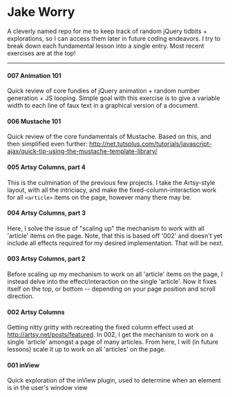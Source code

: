 # Jake Worry

A cleverly named repo for me to keep track of random jQuery tidbits + explorations, so I can access them later in future coding endeavors. I try to break down each fundamental lesson into a single entry. Most recent exercises are at the top!

---

#### 007 Animation 101

Quick review of core fundies of jQuery animation + random number generation + JS looping. Simple goal with this exercise is to give a variable width to each line of faux text in a graphical version of a document.

#### 006 Mustache 101

Quick review of the core fundamentals of Mustache. Based on this, and then simplified even further: http://net.tutsplus.com/tutorials/javascript-ajax/quick-tip-using-the-mustache-template-library/

#### 005 Artsy Columns, part 4

This is the culmination of the previous few projects. I take the Artsy-style layout, with all the intriciacy, and make the fixed-column-interaction work for all `<article>` items on the page, however many there may be.

#### 004 Artsy Columns, part 3

Here, I solve the issue of "scaling up" the mechanism to work with all 'article' items on the page. Note, that this is based off '002' and doesn't yet include all effects required for my desired implementation. That will be next.

#### 003 Artsy Columns, part 2

Before scaling up my mechanism to work on all 'article' items on the page, I instead delve into the effect/interaction on the single 'article'. Now it fixes itself on the top, or bottom -- depending on your page position and scroll direction.

#### 002 Artsy Columns

Getting nitty gritty with recreating the fixed column effect used at http://artsy.net/posts/featured. In 002, I get the mechanism to work on a single 'article' amongst a page of many articles. From here, I will (in future lessons) scale it up to work on all 'articles' on the page.

#### 001 inView

Quick exploration of the inView plugin, used to determine when an element is in the user's window view